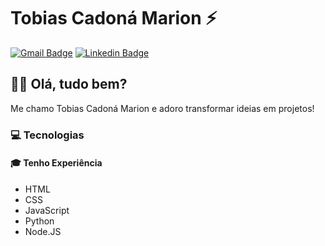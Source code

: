 # Tobias Cadoná Marion ⚡
[![Gmail Badge](https://img.shields.io/badge/-tobiascm87@gmail.com-0e4ead?style=flat-square&logo=Gmail&logoColor=white&link=mailto:tobiascm87@gmail.com)](mailto:tobiascm87@gmail.com)
[![Linkedin Badge](https://img.shields.io/badge/-Tobias%20Marion-0e4ead?style=flat-square&logo=Linkedin&logoColor=white&link=https://www.linkedin.com/in/tobiasmarion/)](https://www.linkedin.com/in/tobiasmarion/) 

## 👋🏻 Olá, tudo bem?
Me chamo Tobias Cadoná Marion e adoro transformar ideias em projetos!


### 💻 Tecnologias

#### 🎓 Tenho Experiência
* HTML
* CSS
* JavaScript
* Python
* Node.JS
